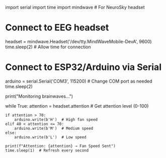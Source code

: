 import serial
import time
import mindwave  # For NeuroSky headset

# Connect to EEG headset
headset = mindwave.Headset('/dev/tty.MindWaveMobile-DevA', 9600)
time.sleep(2)  # Allow time for connection

# Connect to ESP32/Arduino via Serial
arduino = serial.Serial('COM3', 115200)  # Change COM port as needed
time.sleep(2)

print("Monitoring brainwaves...")

while True:
    attention = headset.attention  # Get attention level (0-100)
    
    if attention > 70:
        arduino.write(b'H')  # High fan speed
    elif 40 < attention <= 70:
        arduino.write(b'M')  # Medium speed
    else:
        arduino.write(b'L')  # Low speed
    
    print(f"Attention: {attention} → Fan Speed Sent")
    time.sleep(1)  # Refresh every second


